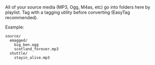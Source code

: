 All of your source media (MP3, Ogg, M4as, etc) go into folders here by playlist.  Tag with a tagging utility before converting (EasyTag recommended).

Example:
```
source/
  emagged/
    big_ben.ogg
    scotland_forever.mp3
  shuttle/
    stayin_alive.mp3
```
